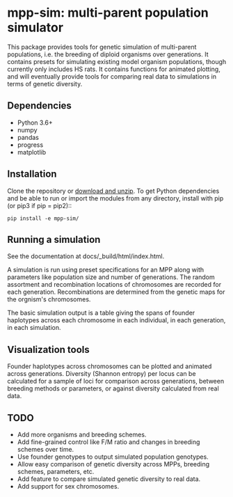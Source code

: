 # mpp-sim: multi-parent population simulator

This package provides tools for genetic simulation of multi-parent populations, i.e. the breeding of diploid organisms over generations. It contains presets for simulating existing model organism populations, though currently only includes HS rats. It contains functions for animated plotting, and will eventually provide tools for comparing real data to simulations in terms of genetic diversity.

## Dependencies

- Python 3.6+
- numpy
- pandas
- progress
- matplotlib

## Installation

Clone the repository or [download and unzip](https://github.com/daniel-munro/mpp-sim/archive/master.zip).  To get Python dependencies and be able to run or import the modules from any directory, install with pip (or pip3 if pip = pip2)::

```
pip install -e mpp-sim/
```

## Running a simulation

See the documentation at docs/_build/html/index.html.

A simulation is run using preset specifications for an MPP along with parameters like population size and number of generations. The random assortment and recombination locations of chromosomes are recorded for each generation. Recombinations are determined from the genetic maps for the orgnism's chromosomes.

The basic simulation output is a table giving the spans of founder haplotypes across each chromosome in each individual, in each generation, in each simulation.

## Visualization tools

Founder haplotypes across chromosomes can be plotted and animated across generations. Diversity (Shannon entropy) per locus can be calculated for a sample of loci for comparison across generations, between breeding methods or parameters, or against diversity calculated from real data.

## TODO

- Add more organisms and breeding schemes.
- Add fine-grained control like F/M ratio and changes in breeding schemes over time.
- Use founder genotypes to output simulated population genotypes.
- Allow easy comparison of genetic diversity across MPPs, breeding schemes, parameters, etc.
- Add feature to compare simulated genetic diversity to real data.
- Add support for sex chromosomes.
